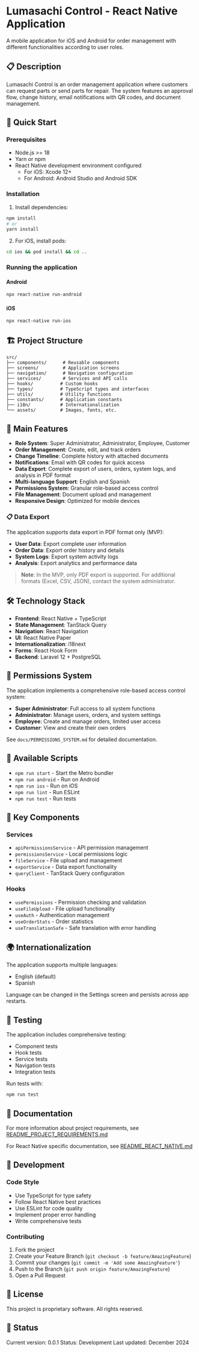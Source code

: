 # Lumasachi Control - React Native Application

A mobile application for iOS and Android for order management with different functionalities according to user roles.

## 📋 Description

Lumasachi Control is an order management application where customers can request parts or send parts for repair. The system features an approval flow, change history, email notifications with QR codes, and document management.

## 🚀 Quick Start

### Prerequisites

- Node.js >= 18
- Yarn or npm
- React Native development environment configured
  - For iOS: Xcode 12+
  - For Android: Android Studio and Android SDK

### Installation

1. Install dependencies:
```bash
npm install
# or
yarn install
```

2. For iOS, install pods:
```bash
cd ios && pod install && cd ..
```

### Running the application

#### Android
```bash
npx react-native run-android
```

#### iOS
```bash
npx react-native run-ios
```

## 🏗️ Project Structure

```
src/
├── components/      # Reusable components
├── screens/         # Application screens
├── navigation/      # Navigation configuration
├── services/        # Services and API calls
├── hooks/          # Custom hooks
├── types/          # TypeScript types and interfaces
├── utils/          # Utility functions
├── constants/      # Application constants
├── i18n/           # Internationalization
└── assets/         # Images, fonts, etc.
```

## 📱 Main Features

- **Role System**: Super Administrator, Administrator, Employee, Customer
- **Order Management**: Create, edit, and track orders
- **Change Timeline**: Complete history with attached documents
- **Notifications**: Email with QR codes for quick access
- **Data Export**: Complete export of users, orders, system logs, and analysis in PDF format
- **Multi-language Support**: English and Spanish
- **Permissions System**: Granular role-based access control
- **File Management**: Document upload and management
- **Responsive Design**: Optimized for mobile devices

### 📋 Data Export

The application supports data export in PDF format only (MVP):

- **User Data**: Export complete user information
- **Order Data**: Export order history and details
- **System Logs**: Export system activity logs
- **Analysis**: Export analytics and performance data

> **Note**: In the MVP, only PDF export is supported. For additional formats (Excel, CSV, JSON), contact the system administrator.

## 🛠️ Technology Stack

- **Frontend**: React Native + TypeScript
- **State Management**: TanStack Query
- **Navigation**: React Navigation
- **UI**: React Native Paper
- **Internationalization**: i18next
- **Forms**: React Hook Form
- **Backend**: Laravel 12 + PostgreSQL

## 🔐 Permissions System

The application implements a comprehensive role-based access control system:

- **Super Administrator**: Full access to all system functions
- **Administrator**: Manage users, orders, and system settings
- **Employee**: Create and manage orders, limited user access
- **Customer**: View and create their own orders

See `docs/PERMISSIONS_SYSTEM.md` for detailed documentation.

## 📱 Available Scripts

- `npm run start` - Start the Metro bundler
- `npm run android` - Run on Android
- `npm run ios` - Run on iOS
- `npm run lint` - Run ESLint
- `npm run test` - Run tests

## 📁 Key Components

### Services
- `apiPermissionsService` - API permission management
- `permissionsService` - Local permissions logic
- `fileService` - File upload and management
- `exportService` - Data export functionality
- `queryClient` - TanStack Query configuration

### Hooks
- `usePermissions` - Permission checking and validation
- `useFileUpload` - File upload functionality
- `useAuth` - Authentication management
- `useOrderStats` - Order statistics
- `useTranslationSafe` - Safe translation with error handling

## 🌍 Internationalization

The application supports multiple languages:
- English (default)
- Spanish

Language can be changed in the Settings screen and persists across app restarts.

## 🧪 Testing

The application includes comprehensive testing:
- Component tests
- Hook tests
- Service tests
- Navigation tests
- Integration tests

Run tests with:
```bash
npm run test
```

## 📖 Documentation

For more information about project requirements, see [README_PROJECT_REQUIREMENTS.md](README_PROJECT_REQUIREMENTS.md)

For React Native specific documentation, see [README_REACT_NATIVE.md](README_REACT_NATIVE.md)

## 🚀 Development

### Code Style
- Use TypeScript for type safety
- Follow React Native best practices
- Use ESLint for code quality
- Implement proper error handling
- Write comprehensive tests

### Contributing
1. Fork the project
2. Create your Feature Branch (`git checkout -b feature/AmazingFeature`)
3. Commit your changes (`git commit -m 'Add some AmazingFeature'`)
4. Push to the Branch (`git push origin feature/AmazingFeature`)
5. Open a Pull Request

## 📝 License

This project is proprietary software. All rights reserved.

## 🔄 Status

Current version: 0.0.1
Status: Development
Last updated: December 2024